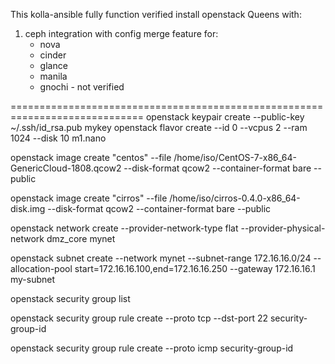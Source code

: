 This kolla-ansible fully function verified install openstack Queens with:
1. ceph integration with config merge feature for:
   - nova
   - cinder
   - glance
   - manila
   - gnochi - not verified

=============================================================================
openstack keypair create --public-key ~/.ssh/id_rsa.pub mykey
openstack flavor create --id 0 --vcpus 2 --ram 1024 --disk 10 m1.nano

openstack image create "centos" --file /home/iso/CentOS-7-x86_64-GenericCloud-1808.qcow2 --disk-format qcow2 --container-format bare --public

 openstack image create "cirros" --file /home/iso/cirros-0.4.0-x86_64-disk.img --disk-format qcow2 --container-format bare --public

openstack network create --provider-network-type flat --provider-physical-network dmz_core mynet

openstack subnet create --network mynet --subnet-range 172.16.16.0/24 --allocation-pool start=172.16.16.100,end=172.16.16.250 --gateway 172.16.16.1 my-subnet

openstack security group list

openstack security group rule create --proto tcp --dst-port 22 security-group-id

openstack security group rule create --proto icmp security-group-id
